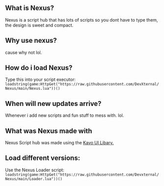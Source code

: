 ## What is Nexus?
Nexus is a script hub that has lots of scripts so you dont have to type them, the design is sweet and compact.
## Why use nexus?
cause why not lol.
## How do i load Nexus?
Type this into your script executor: `loadstring(game:HttpGet("https://raw.githubusercontent.com/DevXternal/Nexus/main/Nexus.lua"))()`
## When will new updates arrive?
Whenever i add new scripts and fun stuff to mess with. lol.
## What was Nexus made with
Nexus Script hub was made using the <a href="https://xheptcofficial.gitbook.io/kavo-library/">Kavo UI Libary.</a>
## Load different versions:
Use the Nexus Loader script:
`loadstring(game:HttpGet("https://raw.githubusercontent.com/Devxternal/Nexus/main/Loader.lua"))()`
